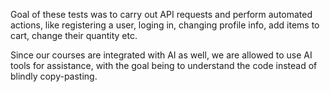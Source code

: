 Goal of these tests was to carry out API requests and perform automated actions, like registering a user, loging in, changing profile info, add items to cart, change their quantity etc. 

Since our courses are integrated with AI as well, we are allowed to use AI tools for assistance, with the goal being to understand the code instead of blindly copy-pasting. 
